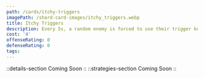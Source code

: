 ```yaml
---
path: /cards/itchy-triggers
imagePath: /shard-card-images/itchy_triggers.webp
title: Itchy Triggers
description: Every 5s, a random enemy is forced to use their trigger key/button.
cost: '4'
offenseRating: 0
defenseRating: 0
tags:
---
```

::details-section
Coming Soon
::
::strategies-section
Coming Soon
::